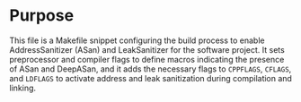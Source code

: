 # Purpose
This file is a Makefile snippet configuring the build process to enable AddressSanitizer (ASan) and LeakSanitizer for the software project. It sets preprocessor and compiler flags to define macros indicating the presence of ASan and DeepASan, and it adds the necessary flags to `CPPFLAGS`, `CFLAGS`, and `LDFLAGS` to activate address and leak sanitization during compilation and linking.

